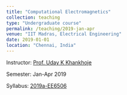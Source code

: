 ```yaml
---
title: "Computational Electromagnetics"
collection: teaching
type: "Undergraduate course"
permalink: /teaching/2019-jan-apr
venue: "IIT Madras, Electrical Engineering"
date: 2019-01-01
location: "Chennai, India"
---
```


Instructor: [Prof. Uday K Khankhoje](http://www.ee.iitm.ac.in/uday/)

Semester: Jan-Apr 2019

Syllabus: [2019a-EE6506](http://www.ee.iitm.ac.in/uday/2019a-EE6506/index.html)
